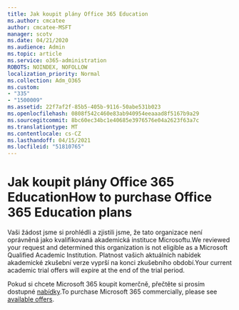 ```yaml
---
title: Jak koupit plány Office 365 Education
ms.author: cmcatee
author: cmcatee-MSFT
manager: scotv
ms.date: 04/21/2020
ms.audience: Admin
ms.topic: article
ms.service: o365-administration
ROBOTS: NOINDEX, NOFOLLOW
localization_priority: Normal
ms.collection: Adm_O365
ms.custom:
- "335"
- "1500009"
ms.assetid: 22f7af2f-85b5-405b-9116-50abe531b023
ms.openlocfilehash: 0808f542c460e83ab940954eeaaad8f5167b9a29
ms.sourcegitcommit: 8bc60ec34bc1e40685e3976576e04a2623f63a7c
ms.translationtype: MT
ms.contentlocale: cs-CZ
ms.lasthandoff: 04/15/2021
ms.locfileid: "51810765"
---
```

# <a name="how-to-purchase-office-365-education-plans"></a><span data-ttu-id="e2b6a-102">Jak koupit plány Office 365 Education</span><span class="sxs-lookup"><span data-stu-id="e2b6a-102">How to purchase Office 365 Education plans</span></span>

<span data-ttu-id="e2b6a-103">Vaši žádost jsme si prohlédli a zjistili jsme, že tato organizace není oprávněná jako kvalifikovaná akademická instituce Microsoftu.</span><span class="sxs-lookup"><span data-stu-id="e2b6a-103">We reviewed your request and determined this organization is not eligible as a Microsoft Qualified Academic Institution.</span></span> <span data-ttu-id="e2b6a-104">Platnost vašich aktuálních nabídek akademické zkušební verze vyprší na konci zkušebního období.</span><span class="sxs-lookup"><span data-stu-id="e2b6a-104">Your current academic trial offers will expire at the end of the trial period.</span></span>
  
<span data-ttu-id="e2b6a-105">Pokud si chcete Microsoft 365 koupit komerčně, přečtěte si prosím dostupné [nabídky](https://go.microsoft.com/fwlink/p/?linkid=868433).</span><span class="sxs-lookup"><span data-stu-id="e2b6a-105">To purchase Microsoft 365 commercially, please see [available offers](https://go.microsoft.com/fwlink/p/?linkid=868433).</span></span>  